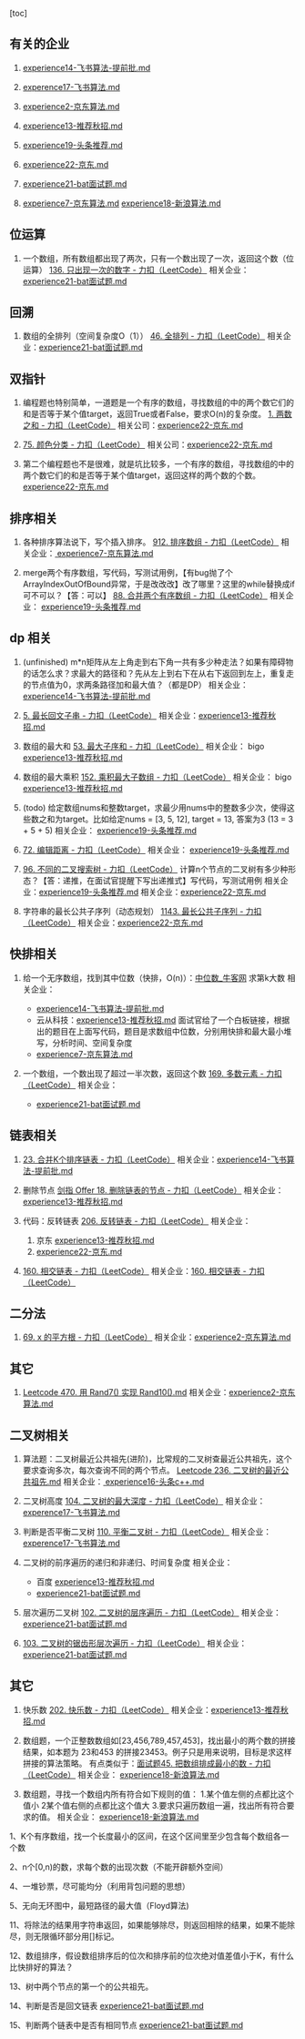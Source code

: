 
[toc]

## 有关的企业

1. [experience14-飞书算法-提前批.md](experience14-飞书算法-提前批.md) 
2. [experence17-飞书算法.md](experence17-飞书算法.md)
3. [experience2-京东算法.md](experience2-京东算法.md)  
4. [experience13-推荐秋招.md]( experience13-推荐秋招.md )
5. [experience19-头条推荐.md](experience19-头条推荐.md)
6. [experience22-京东.md](experience22-京东.md)
7. [experience21-bat面试题.md](experience21-bat面试题.md)

5. [experience7-京东算法.md]( experience7-京东算法.md )
[experience18-新浪算法.md](experience18-新浪算法.md)

## 位运算

1. 一个数组，所有数组都出现了两次，只有一个数出现了一次，返回这个数（位运算） [136. 只出现一次的数字 - 力扣（LeetCode）](https://leetcode-cn.com/problems/single-number/)
相关企业：[experience21-bat面试题.md](experience21-bat面试题.md)

## 回溯

1. 数组的全排列（空间复杂度O（1）） [46. 全排列 - 力扣（LeetCode）](https://leetcode-cn.com/problems/permutations/)
相关企业：[experience21-bat面试题.md](experience21-bat面试题.md)

## 双指针

1. 编程题也特别简单，一道题是一个有序的数组，寻找数组的中的两个数它们的和是否等于某个值target，返回True或者False，要求O(n)的复杂度。 
[1. 两数之和 - 力扣（LeetCode）](https://leetcode-cn.com/problems/two-sum/)
相关公司：[experience22-京东.md](experience22-京东.md)

2. [75. 颜色分类 - 力扣（LeetCode）](https://leetcode-cn.com/problems/sort-colors/)
相关公司：[experience22-京东.md](experience22-京东.md)

3. 第二个编程题也不是很难，就是坑比较多，一个有序的数组，寻找数组的中的两个数它们的和是否等于某个值target，返回这样的两个数的个数。 [experience22-京东.md](experience22-京东.md)

## 排序相关

1. 各种排序算法说下，写个插入排序。 [912. 排序数组 - 力扣（LeetCode）](https://leetcode-cn.com/problems/sort-an-array/)
相关企业：[ experience7-京东算法.md ]( experience7-京东算法.md )

2. merge两个有序数组，写代码，写测试用例，【有bug抛了个ArrayIndexOutOfBound异常，于是改改改】改了哪里？这里的while替换成if可不可以？【答：可以】 [88. 合并两个有序数组 - 力扣（LeetCode）](https://leetcode-cn.com/problems/merge-sorted-array/)
相关企业： [experience19-头条推荐.md](experience19-头条推荐.md)

## dp 相关

1. (unfinished) m*n矩阵从左上角走到右下角一共有多少种走法？如果有障碍物的话怎么求？求最大的路径和？先从左上到右下在从右下返回到左上，重复走的节点值为0，求两条路径加和最大值？（都是DP）
相关企业：[experience14-飞书算法-提前批.md](experience14-飞书算法-提前批.md) 

2. [5. 最长回文子串 - 力扣（LeetCode）](https://leetcode-cn.com/problems/longest-palindromic-substring/)
相关企业：[experience13-推荐秋招.md]( experience13-推荐秋招.md )

3. 数组的最大和 [53. 最大子序和 - 力扣（LeetCode）](https://leetcode-cn.com/problems/maximum-subarray/)
相关企业： bigo [experience13-推荐秋招.md]( experience13-推荐秋招.md )

4. 数组的最大乘积 [152. 乘积最大子数组 - 力扣（LeetCode）](https://leetcode-cn.com/problems/maximum-product-subarray/)
相关企业： bigo [experience13-推荐秋招.md]( experience13-推荐秋招.md )

5. (todo) 给定数组nums和整数target，求最少用nums中的整数多少次，使得这些数之和为target。比如给定nums = [3, 5, 12], target = 13, 答案为3 (13 = 3 + 5 + 5)
相关企业： [experience19-头条推荐.md](experience19-头条推荐.md)

6. [72. 编辑距离 - 力扣（LeetCode）](https://leetcode-cn.com/problems/edit-distance/)
相关企业： [experience19-头条推荐.md](experience19-头条推荐.md)

7. [96. 不同的二叉搜索树 - 力扣（LeetCode）](https://leetcode-cn.com/problems/unique-binary-search-trees/) 计算n个节点的二叉树有多少种形态？【答：递推，在面试官提醒下写出递推式】写代码，写测试用例
相关企业：[experience19-头条推荐.md](experience19-头条推荐.md)
相关企业：[experience22-京东.md](experience22-京东.md)

8. 字符串的最长公共子序列（动态规划）
[1143. 最长公共子序列 - 力扣（LeetCode）](https://leetcode-cn.com/problems/longest-common-subsequence/submissions/)
相关企业：[experience22-京东.md](experience22-京东.md)

## 快排相关

1. 给一个无序数组，找到其中位数（快排，O(n)）：[中位数_牛客网](https://www.nowcoder.com/practice/2364ff2463984f09904170cf6f67f69a?tpId=40&&tqId=21367&rp=1&ru=/activity/oj&qru=/ta/kaoyan/question-ranking) 
求第k大数
相关企业：
    - [experience14-飞书算法-提前批.md](experience14-飞书算法-提前批.md) 
    - 云从科技：[experience13-推荐秋招.md](experience13-推荐秋招.md ) 面试官给了一个白板链接，根据出的题目在上面写代码，题目是求数组中位数，分别用快排和最大最小堆写，分析时间、空间复杂度
    - [experience7-京东算法.md](experience7-京东算法.md)

2. 一个数组，一个数出现了超过一半次数，返回这个数 [169. 多数元素 - 力扣（LeetCode）](https://leetcode-cn.com/problems/majority-element/)
相关企业：
    - [experience21-bat面试题.md](experience21-bat面试题.md)


## 链表相关

1. [23. 合并K个排序链表 - 力扣（LeetCode）](https://leetcode-cn.com/problems/merge-k-sorted-lists/) 
相关企业：[experience14-飞书算法-提前批.md](experience14-飞书算法-提前批.md) 

2. 删除节点 [剑指 Offer 18. 删除链表的节点 - 力扣（LeetCode）](https://leetcode-cn.com/problems/shan-chu-lian-biao-de-jie-dian-lcof/)
相关企业：[experience13-推荐秋招.md]( experience13-推荐秋招.md )

3. 代码：反转链表 [206. 反转链表 - 力扣（LeetCode）](https://leetcode-cn.com/problems/reverse-linked-list/)
相关企业：
    1. 京东 [experience13-推荐秋招.md]( experience13-推荐秋招.md )
    2. [experience22-京东.md](experience22-京东.md)

4. [160. 相交链表 - 力扣（LeetCode）](https://leetcode-cn.com/problems/intersection-of-two-linked-lists/)
相关企业：[160. 相交链表 - 力扣（LeetCode）](https://leetcode-cn.com/problems/intersection-of-two-linked-lists/)

## 二分法

1. [69. x 的平方根 - 力扣（LeetCode）](https://leetcode-cn.com/problems/sqrtx/) 
相关企业：[experience2-京东算法.md](experience2-京东算法.md)  

## 其它

1. [Leetcode 470. 用 Rand7() 实现 Rand10().md](Leetcode/Leetcode%20470.%20用%20Rand7()%20实现%20Rand10().md) 
相关企业：[experience2-京东算法.md](experience2-京东算法.md)  

## 二叉树相关

1. 算法题：二叉树最近公共祖先(进阶)，比常规的二叉树查最近公共祖先，这个要求查询多次，每次查询不同的两个节点。 [Leetcode 236. 二叉树的最近公共祖先.md](Leetcode/Leetcode%20236.%20二叉树的最近公共祖先.md)
相关企业：[ experience16-头条c++.md ](experience16-头条c++.md) 


2. 二叉树高度 [104. 二叉树的最大深度 - 力扣（LeetCode）](https://leetcode-cn.com/problems/maximum-depth-of-binary-tree/)
相关企业： [experence17-飞书算法.md](experence17-飞书算法.md)

3. 判断是否平衡二叉树 [110. 平衡二叉树 - 力扣（LeetCode）](https://leetcode-cn.com/problems/balanced-binary-tree/)
相关企业： [experence17-飞书算法.md](experence17-飞书算法.md)

4. 二叉树的前序遍历的递归和非递归、时间复杂度
相关企业：
    - 百度 [experience13-推荐秋招.md]( experience13-推荐秋招.md )
    - [experience21-bat面试题.md](experience21-bat面试题.md)

6. 层次遍历二叉树 [102. 二叉树的层序遍历 - 力扣（LeetCode）](https://leetcode-cn.com/problems/binary-tree-level-order-traversal/)
相关企业：[experience21-bat面试题.md](experience21-bat面试题.md)

7.  [103. 二叉树的锯齿形层次遍历 - 力扣（LeetCode）](https://leetcode-cn.com/problems/binary-tree-zigzag-level-order-traversal/)
相关企业：[experience21-bat面试题.md](experience21-bat面试题.md)


## 其它

1. 快乐数 [202. 快乐数 - 力扣（LeetCode）](https://leetcode-cn.com/problems/happy-number/)
相关企业：[experience13-推荐秋招.md]( experience13-推荐秋招.md )

2. 数组题，一个正整数数组如[23,456,789,457,453]，找出最小的两个数的拼接结果，如本题为 23和453 的拼接23453。例子只是用来说明，目标是求这样拼接的算法策略。
有点类似于：[面试题45. 把数组排成最小的数 - 力扣（LeetCode）](https://leetcode-cn.com/problems/ba-shu-zu-pai-cheng-zui-xiao-de-shu-lcof/)
相关企业： [experience18-新浪算法.md](experience18-新浪算法.md)

3. 数组题，寻找一个数组内所有符合如下规则的值：
    1.某个值左侧的点都比这个值小
    2某个值右侧的点都比这个值大
    3.要求只遍历数组一遍，找出所有符合要求的值。 
相关企业： [experience18-新浪算法.md](experience18-新浪算法.md)



1、K个有序数组，找一个长度最小的区间，在这个区间里至少包含每个数组各一个数

2、n个[0,n)的数，求每个数的出现次数（不能开辟额外空间）

4、一堆钞票，尽可能均分（利用背包问题的思想）

5、无向无环图中，最短路径的最大值（Floyd算法)


11、将除法的结果用字符串返回，如果能够除尽，则返回相除的结果，如果不能除尽，则无限循环部分用[]标记。

12、数组排序，假设数组排序后的位次和排序前的位次绝对值差值小于K，有什么比快排好的算法？

13、树中两个节点的第一个的公共祖先。

14、判断是否是回文链表 [experience21-bat面试题.md](experience21-bat面试题.md)

15、判断两个链表中是否有相同节点 [experience21-bat面试题.md](experience21-bat面试题.md)
